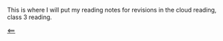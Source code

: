 This is where I will put my reading notes for revisions in the cloud reading, class 3 reading.

[<==](Table_of_Contents.md)
